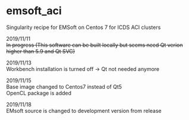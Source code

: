 # emsoft_aci
Singularity recipe for EMSoft on Centos 7 for ICDS ACI clusters

2019/11/11  
~~In progress (This software can be built locally but seems need Qt verion higher than 5.9 and Qt SVG)~~

2019/11/13  
Workbench installation is turned off -> Qt not needed anymore

2019/11/15  
Base image changed to Centos7 instead of Qt5  
OpenCL package is added

2019/11/18  
EMsoft source is changed to development version from release
